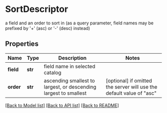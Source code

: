 # SortDescriptor

a field and an order to sort in (as a query parameter, field names may be prefixed by '+' (asc) or '-' (desc) instead)

## Properties
Name | Type | Description | Notes
------------ | ------------- | ------------- | -------------
**field** | **str** | field name in selected catalog | 
**order** | **str** | ascending smallest to largest, or descending largest to smallest | [optional]  if omitted the server will use the default value of "asc"

[[Back to Model list]](../README.md#documentation-for-models) [[Back to API list]](../README.md#documentation-for-api-endpoints) [[Back to README]](../README.md)


